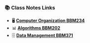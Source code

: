 ### 📚 Class Notes Links

- 🖥️ **[Computer Organization BBM234](https://tasteful-morocco-a4c.notion.site/Computer-Organization-0b2d0d6c46324f889990a1fb77197fc9?pvs=74)**
- 📊 **[Algorithms BBM202](https://tasteful-morocco-a4c.notion.site/Algorithms-12f2dc3a46dc80c490c3c93775fa599f)**
- 🗄️ **[Data Management BBM371](https://tasteful-morocco-a4c.notion.site/Data-Management-1112dc3a46dc80ba9539f236930bfc55)**
